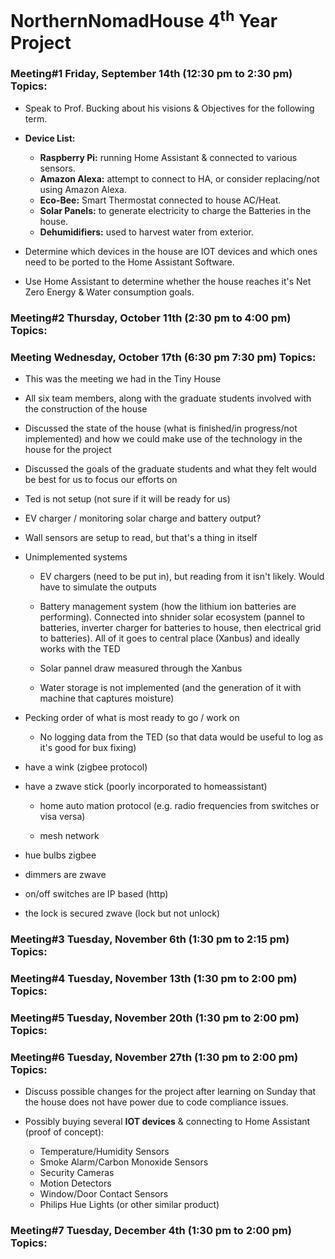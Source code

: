 # NorthernNomadHouse 4<sup>th</sup> Year Project #

<h3>Meeting#1 Friday, September 14th (12:30 pm to 2:30 pm) Topics: </h3>

 - Speak to Prof. Bucking about his visions & Objectives for the following term.
 
 - **Device List:**
   - **Raspberry Pi:** running Home Assistant & connected to various sensors.
   - **Amazon Alexa:** attempt to connect to HA, or consider replacing/not using Amazon Alexa.
   - **Eco-Bee:** Smart Thermostat connected to house AC/Heat.
   - **Solar Panels:** to generate electricity to charge the Batteries in the house.
   - **Dehumidifiers:** used to harvest water from exterior.
   
 - Determine which devices in the house are IOT devices and which ones need to be ported to the Home Assistant Software.
 - Use Home Assistant to determine whether the house reaches it's Net Zero Energy & Water consumption goals.

<h3>Meeting#2 Thursday, October 11th (2:30 pm to 4:00 pm) Topics:</h3>

<h3>Meeting Wednesday, October 17th (6:30 pm 7:30 pm) Topics:</h3>

- This was the meeting we had in the Tiny House

- All six team members, along with the graduate students involved with the construction of the house

- Discussed the state of the house (what is finished/in progress/not implemented) and how we could make use of the technology in the house for the project

- Discussed the goals of the graduate students and what they felt would be best for us to focus our efforts on

- Ted is not setup (not sure if it will be ready for us)

- EV charger / monitoring solar charge and battery output?

- Wall sensors are setup to read, but that's a thing in itself

- Unimplemented systems

  - EV chargers (need to be put in), but reading from it isn't likely. Would have to simulate the outputs
  
  - Battery management system (how the lithium ion batteries are performing). Connected into shnider solar ecosystem (pannel to batteries, inverter charger for batteries to house, then electrical grid to batteries). All of it goes to central place (Xanbus) and ideally works with the TED
  
  - Solar pannel draw measured through the Xanbus
  
  - Water storage is not implemented (and the generation of it with machine that captures moisture)
  
- Pecking order of what is most ready to go / work on

  - No logging data from the TED (so that data would be useful to log as it's good for bux fixing)
  
- have a wink (zigbee protocol)

- have a zwave stick (poorly incorporated to homeassistant)

  - home auto mation protocol (e.g. radio frequencies from switches or visa versa)
  
  - mesh network
  
- hue bulbs zigbee

- dimmers are zwave

- on/off switches are IP based (http)

- the lock is secured zwave (lock but not unlock)

<h3>Meeting#3 Tuesday, November 6th (1:30 pm to 2:15 pm) Topics:</h3>

<h3>Meeting#4 Tuesday, November 13th (1:30 pm to 2:00 pm) Topics:</h3>

<h3>Meeting#5 Tuesday, November 20th (1:30 pm to 2:00 pm) Topics:</h3>

<h3>Meeting#6 Tuesday, November 27th (1:30 pm to 2:00 pm) Topics:</h3>

 - Discuss possible changes for the project after learning on Sunday that the house does not have power due to code compliance issues.
 
 - Possibly buying several **IOT devices** & connecting to Home Assistant (proof of concept):
   - Temperature/Humidity Sensors
   - Smoke Alarm/Carbon Monoxide Sensors
   - Security Cameras
   - Motion Detectors
   - Window/Door Contact Sensors
   - Philips Hue Lights (or other similar product)

<h3>Meeting#7 Tuesday, December 4th (1:30 pm to 2:00 pm) Topics:</h3>
